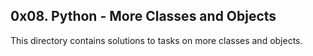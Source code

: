 ## 0x08. Python - More Classes and Objects
This directory contains solutions to tasks on more classes and objects.
